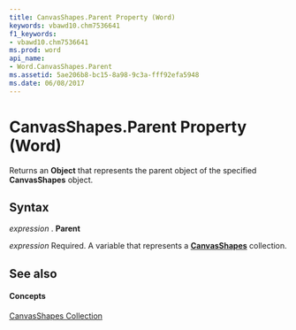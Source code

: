 ```yaml
---
title: CanvasShapes.Parent Property (Word)
keywords: vbawd10.chm7536641
f1_keywords:
- vbawd10.chm7536641
ms.prod: word
api_name:
- Word.CanvasShapes.Parent
ms.assetid: 5ae206b8-bc15-8a98-9c3a-fff92efa5948
ms.date: 06/08/2017
---
```



# CanvasShapes.Parent Property (Word)

Returns an **Object** that represents the parent object of the specified **CanvasShapes** object.


## Syntax

 _expression_ . **Parent**

 _expression_ Required. A variable that represents a **[CanvasShapes](canvasshapes-object-word.md)** collection.


## See also


#### Concepts


[CanvasShapes Collection](canvasshapes-object-word.md)

